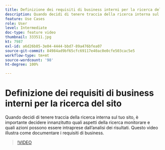 ```yaml
---
title: Definizione dei requisiti di business interni per la ricerca del sito
description: Quando decidi di tenere traccia della ricerca interna sul tuo sito, è importante decidere innanzitutto quali aspetti della ricerca monitorare e quali azioni possono essere intraprese dall’analisi dei risultati. Questo video illustra come documentare i requisiti di business.
feature: Use Cases
role: User
level: Intermediate
doc-type: feature video
thumbnail: 333511.jpg
kt: 7987
exl-id: a6d26b85-3e04-4444-bbd7-89a476bfea07
source-git-commit: 84984ad9bf65cfc69117e40ac0e0cfe503cac5e5
workflow-type: tm+mt
source-wordcount: '98'
ht-degree: 100%

---
```


# Definizione dei requisiti di business interni per la ricerca del sito

Quando decidi di tenere traccia della ricerca interna sul tuo sito, è importante decidere innanzitutto quali aspetti della ricerca monitorare e quali azioni possono essere intraprese dall’analisi dei risultati. Questo video illustra come documentare i requisiti di business.

>[!VIDEO](https://video.tv.adobe.com/v/3413451/?quality=12&learn=on&captions=ita)

